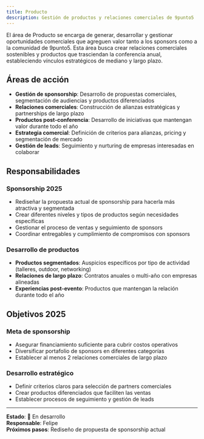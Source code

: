 ```yaml
---
title: Producto
description: Gestión de productos y relaciones comerciales de 9punto5
---
```


El área de Producto se encarga de generar, desarrollar y gestionar oportunidades comerciales que agreguen valor tanto a los sponsors como a la comunidad de 9punto5. Esta área busca crear relaciones comerciales sostenibles y productos que trasciendan la conferencia anual, estableciendo vínculos estratégicos de mediano y largo plazo.

## Áreas de acción

- **Gestión de sponsorship**: Desarrollo de propuestas comerciales, segmentación de audiencias y productos diferenciados
- **Relaciones comerciales**: Construcción de alianzas estratégicas y partnerships de largo plazo
- **Productos post-conferencia**: Desarrollo de iniciativas que mantengan valor durante todo el año
- **Estrategia comercial**: Definición de criterios para alianzas, pricing y segmentación de mercado
- **Gestión de leads**: Seguimiento y nurturing de empresas interesadas en colaborar

## Responsabilidades

### Sponsorship 2025
- Rediseñar la propuesta actual de sponsorship para hacerla más atractiva y segmentada
- Crear diferentes niveles y tipos de productos según necesidades específicas
- Gestionar el proceso de ventas y seguimiento de sponsors
- Coordinar entregables y cumplimiento de compromisos con sponsors

### Desarrollo de productos
- **Productos segmentados**: Auspicios específicos por tipo de actividad (talleres, outdoor, networking)
- **Relaciones de largo plazo**: Contratos anuales o multi-año con empresas alineadas
- **Experiencias post-evento**: Productos que mantengan la relación durante todo el año

## Objetivos 2025

### Meta de sponsorship
- Asegurar financiamiento suficiente para cubrir costos operativos
- Diversificar portafolio de sponsors en diferentes categorías
- Establecer al menos 2 relaciones comerciales de largo plazo

### Desarrollo estratégico
- Definir criterios claros para selección de partners comerciales
- Crear productos diferenciados que faciliten las ventas
- Establecer procesos de seguimiento y gestión de leads

---

**Estado**: 🚧 En desarrollo  
**Responsable**: Felipe  
**Próximos pasos**: Rediseño de propuesta de sponsorship actual